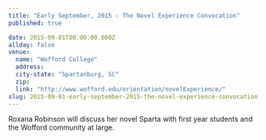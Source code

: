 ```yaml
---
title: "Early September, 2015 - The Novel Experience Convocation"
published: true

date: 2015-09-01T00:00:00.000Z
allday: false
venue: 
  name: "Wofford College"
  address:
  city-state: "Spartanburg, SC"
  zip:
  link: "http://www.wofford.edu/orientation/novelExperience/"
slug: 2015-09-01-early-september-2015-the-novel-experience-convocation
---
```

Roxana Robinson will discuss her novel Sparta with first year students and the Wofford community at large.

